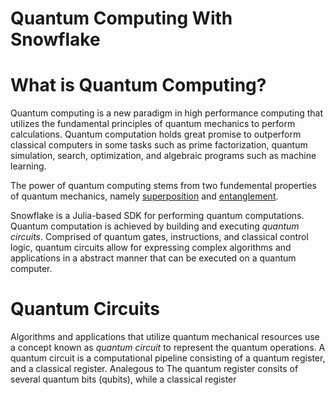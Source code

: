 # Quantum Computing With Snowflake

# What is Quantum Computing? 

Quantum computing is a new paradigm in high performance computing that utilizes the fundamental principles of quantum mechanics to perform calculations. Quantum computation holds great promise to outperform classical computers in some tasks such as prime factorization, quantum simulation, search, optimization, and algebraic programs such as machine learning.

The power of quantum computing stems from two fundemental properties of quantum mechanics, namely [superposition](https://en.wikipedia.org/wiki/Quantum_superposition) and [entanglement](https://en.wikipedia.org/wiki/Quantum_entanglement).

Snowflake is a Julia-based SDK for performing quantum computations. Quantum computation is achieved by building and executing *quantum circuits*. Comprised of quantum gates, instructions, and classical control logic, quantum circuits allow for expressing complex algorithms and applications in a abstract manner that can be executed on a quantum computer. 

# Quantum Circuits
Algorithms and applications that utilize quantum mechanical resources use a concept known as *quantum circuit* to represent the quantum operations. A quantum circuit is a computational pipeline consisting of a quantum register, and a classical register. Analegous to The quantum register consits of several quantum bits (qubits), while a classical register 